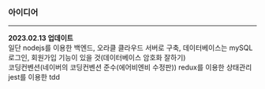 ### 아이디어
---
**2023.02.13 업데이트**
<br/>
일단 nodejs를 이용한 백엔드, 오라클 클라우드 서버로 구축, 데이터베이스는 mySQL
로그인, 회원가입 기능이 있을 것(데이터베이스 암호화 잘하기)
<br/>
코딩컨벤션(네이버의 코딩컨벤션 준수(에어비엔비 수정판))
redux를 이용한 상태관리
jest를 이용한 tdd

<!-- 2023.03.03 desktop github check -->
<!-- 2023.03.03 Win Laptop github check -->